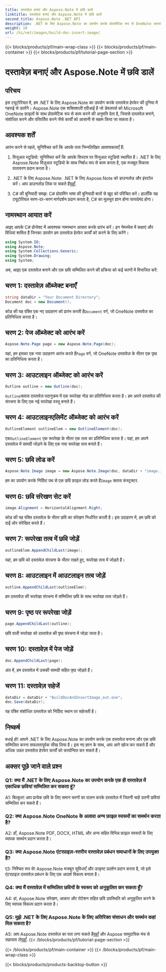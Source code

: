 ```yaml
---
title: दस्तावेज़ बनाएं और Aspose.Note में छवि डालें
linktitle: दस्तावेज़ बनाएं और Aspose.Note में छवि डालें
second_title: Aspose.Note .NET API
description: .NET के लिए Aspose.Note का उपयोग करके प्रोग्रामेटिक रूप से OneNote दस्तावेज़ों में छवियाँ सम्मिलित करना सीखें। निर्बाध दस्तावेज़ हेरफेर के लिए आसान चरण।
weight: 10
url: /hi/net/images/build-doc-insert-image/
---
```


{{< blocks/products/pf/main-wrap-class >}}
{{< blocks/products/pf/main-container >}}
{{< blocks/products/pf/tutorial-page-section >}}

# दस्तावेज़ बनाएं और Aspose.Note में छवि डालें

## परिचय

इस ट्यूटोरियल में, हम .NET के लिए Aspose.Note का उपयोग करके दस्तावेज़ हेरफेर की दुनिया में गहराई से उतरेंगे। Aspose.Note एक शक्तिशाली एपीआई है जो डेवलपर्स को Microsoft OneNote फ़ाइलों के साथ प्रोग्रामेटिक रूप से काम करने की अनुमति देता है, जिससे दस्तावेज़ बनाने, संशोधित करने और परिवर्तित करने जैसे कार्यों को आसानी से सक्षम किया जा सकता है। 

## आवश्यक शर्तें

आरंभ करने से पहले, सुनिश्चित करें कि आपके पास निम्नलिखित आवश्यकताएँ हैं:

1. विजुअल स्टूडियो: सुनिश्चित करें कि आपके सिस्टम पर विजुअल स्टूडियो स्थापित है। .NET के लिए Aspose.Note विज़ुअल स्टूडियो के साथ निर्बाध रूप से काम करता है, एक मजबूत विकास वातावरण प्रदान करता है।

2.  .NET के लिए Aspose.Note: .NET के लिए Aspose.Note को डाउनलोड और इंस्टॉल करें। आप डाउनलोड लिंक पा सकते हैं[यहाँ](https://releases.aspose.com/note/net/).

3. C# की बुनियादी समझ: C# प्रोग्रामिंग भाषा की बुनियादी बातों से खुद को परिचित करें। हालाँकि यह ट्यूटोरियल चरण-दर-चरण मार्गदर्शन प्रदान करता है, C# का मूलभूत ज्ञान होना फायदेमंद होगा।

## नामस्थान आयात करें

आइए आपके C# प्रोजेक्ट में आवश्यक नामस्थान आयात करके प्रारंभ करें। इन नेमस्पेस में कक्षाएं और विधियां शामिल हैं जिनका उपयोग हम दस्तावेज़ हेरफेर कार्यों को करने के लिए करेंगे।

```csharp
using System.IO;
using Aspose.Note;
using System.Collections.Generic;
using System.Drawing;
using System;
```

अब, आइए एक दस्तावेज़ बनाने और एक छवि सम्मिलित करने की प्रक्रिया को कई चरणों में विभाजित करें:

## चरण 1: दस्तावेज़ ऑब्जेक्ट बनाएँ

```csharp
string dataDir = "Your Document Directory";
Document doc = new Document();
```

 कोड की यह पंक्ति एक नए उदाहरण को प्रारंभ करती है`Document` वर्ग, जो OneNote दस्तावेज़ का प्रतिनिधित्व करता है।

## चरण 2: पेज ऑब्जेक्ट को आरंभ करें

```csharp
Aspose.Note.Page page = new Aspose.Note.Page(doc);
```

 यहां, हम इसका एक नया उदाहरण आरंभ करते हैं`Page` वर्ग, जो OneNote दस्तावेज़ के भीतर एक पृष्ठ का प्रतिनिधित्व करता है।

## चरण 3: आउटलाइन ऑब्जेक्ट को आरंभ करें

```csharp
Outline outline = new Outline(doc);
```

`Outline`क्लास दस्तावेज़ पदानुक्रम में एक रूपरेखा नोड का प्रतिनिधित्व करता है। हम अपने दस्तावेज़ की संरचना के लिए एक नई रूपरेखा वस्तु बनाते हैं।

## चरण 4: आउटलाइनएलिमेंट ऑब्जेक्ट को आरंभ करें

```csharp
OutlineElement outlineElem = new OutlineElement(doc);
```

 एक`OutlineElement` एक रूपरेखा के भीतर एक तत्व का प्रतिनिधित्व करता है। यहां, हम अपने दस्तावेज़ में सामग्री जोड़ने के लिए एक नया रूपरेखा तत्व बनाते हैं।

## चरण 5: छवि लोड करें

```csharp
Aspose.Note.Image image = new Aspose.Note.Image(doc, dataDir + "image.jpg");
```

 हम का उपयोग करके निर्दिष्ट पथ से एक छवि फ़ाइल लोड करते हैं`Image` क्लास कंस्ट्रक्टर.

## चरण 6: छवि संरेखण सेट करें

```csharp
image.Alignment = HorizontalAlignment.Right;
```

कोड की यह पंक्ति दस्तावेज़ के भीतर छवि का संरेखण निर्धारित करती है। इस उदाहरण में, हम छवि को दाईं ओर संरेखित करते हैं।

## चरण 7: रूपरेखा तत्व में छवि जोड़ें

```csharp
outlineElem.AppendChildLast(image);
```

यहां, हम छवि को दस्तावेज़ संरचना के भीतर रखते हुए, रूपरेखा तत्व में जोड़ते हैं।

## चरण 8: आउटलाइन में आउटलाइन तत्व जोड़ें

```csharp
outline.AppendChildLast(outlineElem);
```

हम दस्तावेज़ की रूपरेखा संरचना में सम्मिलित छवि के साथ रूपरेखा तत्व जोड़ते हैं।

## चरण 9: पृष्ठ पर रूपरेखा जोड़ें

```csharp
page.AppendChildLast(outline);
```

छवि वाली रूपरेखा को दस्तावेज़ की पृष्ठ संरचना में जोड़ा जाता है।

## चरण 10: दस्तावेज़ में पेज जोड़ें

```csharp
doc.AppendChildLast(page);
```

अंत में, हम दस्तावेज़ में उसकी सामग्री सहित पृष्ठ जोड़ते हैं।

## चरण 11: दस्तावेज़ सहेजें

```csharp
dataDir = dataDir + "BuildDocAndInsertImage_out.one";
doc.Save(dataDir);
```

यह पंक्ति संशोधित दस्तावेज़ को निर्दिष्ट स्थान पर सहेजती है।

## निष्कर्ष

बधाई हो! आपने .NET के लिए Aspose.Note का उपयोग करके एक दस्तावेज़ बनाना और एक छवि सम्मिलित करना सफलतापूर्वक सीख लिया है। इस नए ज्ञान के साथ, आप आगे खोज कर सकते हैं और अधिक उन्नत दस्तावेज़ हेरफेर कार्यों को कार्यान्वित कर सकते हैं।

## अक्सर पूछे जाने वाले प्रश्न

### Q1: क्या मैं .NET के लिए Aspose.Note का उपयोग करके एक ही दस्तावेज़ में एकाधिक छवियां सम्मिलित कर सकता हूं?

A1: बिल्कुल! आप प्रत्येक छवि के लिए समान चरणों का पालन करके दस्तावेज़ में जितनी चाहें उतनी छवियां सम्मिलित कर सकते हैं।

### Q2: क्या Aspose.Note OneNote के अलावा अन्य फ़ाइल स्वरूपों का समर्थन करता है?

A2: हाँ, Aspose.Note PDF, DOCX, HTML और अन्य सहित विभिन्न फ़ाइल स्वरूपों के लिए व्यापक समर्थन प्रदान करता है।

### Q3: क्या Aspose.Note एंटरप्राइज़-स्तरीय दस्तावेज़ प्रबंधन समाधानों के लिए उपयुक्त है?

ए3: निश्चित रूप से! Aspose.Note मजबूत सुविधाएँ और उत्कृष्ट प्रदर्शन प्रदान करता है, जो इसे एंटरप्राइज़ दस्तावेज़ प्रबंधन के लिए एक आदर्श विकल्प बनाता है।

### Q4: क्या मैं दस्तावेज़ में सम्मिलित छवियों के स्वरूप को अनुकूलित कर सकता हूँ?

A4: हां, Aspose.Note संरेखण, आकार और रोटेशन सहित छवि उपस्थिति को अनुकूलित करने के लिए व्यापक विकल्प प्रदान करता है।

### Q5: मुझे .NET के लिए Aspose.Note के लिए अतिरिक्त संसाधन और समर्थन कहां मिल सकता है?

 A5: आप Aspose.Note दस्तावेज़ का पता लगा सकते हैं[यहाँ](https://reference.aspose.com/note/net/) और Aspose सामुदायिक मंच से सहायता लें[यहाँ](https://forum.aspose.com/c/note/28).
{{< /blocks/products/pf/tutorial-page-section >}}

{{< /blocks/products/pf/main-container >}}
{{< /blocks/products/pf/main-wrap-class >}}

{{< blocks/products/products-backtop-button >}}
